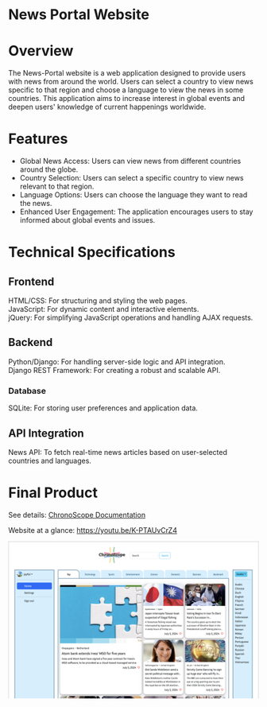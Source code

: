 # News Portal Website
# Overview
The News-Portal website is a web application designed to provide users with news from around the world. Users can select a country to view news specific to that region and choose a language to view the news in some countries. This application aims to increase interest in global events and deepen users' knowledge of current happenings worldwide.

# Features
- Global News Access: Users can view news from different countries around the globe.<br />
- Country Selection: Users can select a specific country to view news relevant to that region.<br />
- Language Options: Users can choose the language they want to read the news.<br />
- Enhanced User Engagement: The application encourages users to stay informed about global events and issues.

# Technical Specifications
## Frontend
HTML/CSS: For structuring and styling the web pages.<br />
JavaScript: For dynamic content and interactive elements.<br />
jQuery: For simplifying JavaScript operations and handling AJAX requests.<br />
## Backend
Python/Django: For handling server-side logic and API integration.<br />
Django REST Framework: For creating a robust and scalable API.
### Database
SQLite: For storing user preferences and application data.
## API Integration
News API: To fetch real-time news articles based on user-selected countries and languages.

# Final Product

See details: [ChronoScope Documentation]()

Website at a glance: <https://youtu.be/K-PTAUvCrZ4>

![main page](main.png)
